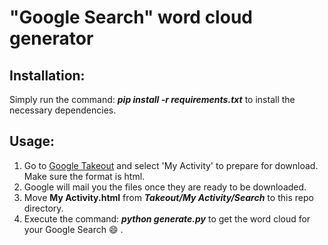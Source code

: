 # "Google Search" word cloud generator 

## Installation:
Simply run the command: ***pip install -r requirements.txt*** to install the necessary dependencies.

## Usage:
1. Go to [Google Takeout](https://takeout.google.com/) and select 'My Activity' to prepare for download. Make sure the format is html.
2. Google will mail you the files once they are ready to be downloaded.
3. Move **My Activity.html** from ***Takeout/My Activity/Search*** to this repo directory.
4. Execute the command: ***python generate.py*** to get the word cloud for your Google Search :smile: .



